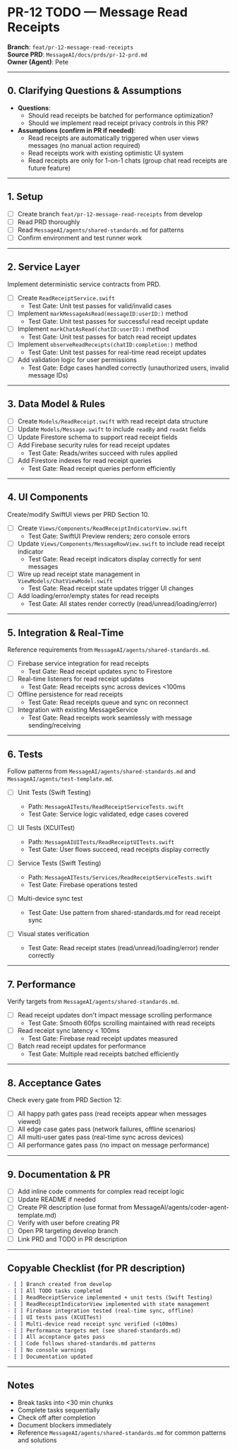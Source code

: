# PR-12 TODO — Message Read Receipts

**Branch**: `feat/pr-12-message-read-receipts`  
**Source PRD**: `MessageAI/docs/prds/pr-12-prd.md`  
**Owner (Agent)**: Pete

---

## 0. Clarifying Questions & Assumptions

- **Questions**: 
  - Should read receipts be batched for performance optimization?
  - Should we implement read receipt privacy controls in this PR?
- **Assumptions (confirm in PR if needed)**:
  - Read receipts are automatically triggered when user views messages (no manual action required)
  - Read receipts work with existing optimistic UI system
  - Read receipts are only for 1-on-1 chats (group chat read receipts are future feature)

---

## 1. Setup

- [ ] Create branch `feat/pr-12-message-read-receipts` from develop
- [ ] Read PRD thoroughly
- [ ] Read `MessageAI/agents/shared-standards.md` for patterns
- [ ] Confirm environment and test runner work

---

## 2. Service Layer

Implement deterministic service contracts from PRD.

- [ ] Create `ReadReceiptService.swift`
  - Test Gate: Unit test passes for valid/invalid cases
- [ ] Implement `markMessageAsRead(messageID:userID:)` method
  - Test Gate: Unit test passes for successful read receipt update
- [ ] Implement `markChatAsRead(chatID:userID:)` method
  - Test Gate: Unit test passes for batch read receipt updates
- [ ] Implement `observeReadReceipts(chatID:completion:)` method
  - Test Gate: Unit test passes for real-time read receipt updates
- [ ] Add validation logic for user permissions
  - Test Gate: Edge cases handled correctly (unauthorized users, invalid message IDs)

---

## 3. Data Model & Rules

- [ ] Create `Models/ReadReceipt.swift` with read receipt data structure
- [ ] Update `Models/Message.swift` to include `readBy` and `readAt` fields
- [ ] Update Firestore schema to support read receipt fields
- [ ] Add Firebase security rules for read receipt updates
  - Test Gate: Reads/writes succeed with rules applied
- [ ] Add Firestore indexes for read receipt queries
  - Test Gate: Read receipt queries perform efficiently

---

## 4. UI Components

Create/modify SwiftUI views per PRD Section 10.

- [ ] Create `Views/Components/ReadReceiptIndicatorView.swift`
  - Test Gate: SwiftUI Preview renders; zero console errors
- [ ] Update `Views/Components/MessageRowView.swift` to include read receipt indicator
  - Test Gate: Read receipt indicators display correctly for sent messages
- [ ] Wire up read receipt state management in `ViewModels/ChatViewModel.swift`
  - Test Gate: Read receipt state updates trigger UI changes
- [ ] Add loading/error/empty states for read receipts
  - Test Gate: All states render correctly (read/unread/loading/error)

---

## 5. Integration & Real-Time

Reference requirements from `MessageAI/agents/shared-standards.md`.

- [ ] Firebase service integration for read receipts
  - Test Gate: Read receipt updates sync to Firestore
- [ ] Real-time listeners for read receipt updates
  - Test Gate: Read receipts sync across devices <100ms
- [ ] Offline persistence for read receipts
  - Test Gate: Read receipts queue and sync on reconnect
- [ ] Integration with existing MessageService
  - Test Gate: Read receipts work seamlessly with message sending/receiving

---

## 6. Tests

Follow patterns from `MessageAI/agents/shared-standards.md` and `MessageAI/agents/test-template.md`.

- [ ] Unit Tests (Swift Testing)
  - Path: `MessageAITests/ReadReceiptServiceTests.swift`
  - Test Gate: Service logic validated, edge cases covered
  
- [ ] UI Tests (XCUITest)
  - Path: `MessageAIUITests/ReadReceiptUITests.swift`
  - Test Gate: User flows succeed, read receipts display correctly
  
- [ ] Service Tests (Swift Testing)
  - Path: `MessageAITests/Services/ReadReceiptServiceTests.swift`
  - Test Gate: Firebase operations tested
  
- [ ] Multi-device sync test
  - Test Gate: Use pattern from shared-standards.md for read receipt sync
  
- [ ] Visual states verification
  - Test Gate: Read receipt states (read/unread/loading/error) render correctly

---

## 7. Performance

Verify targets from `MessageAI/agents/shared-standards.md`.

- [ ] Read receipt updates don't impact message scrolling performance
  - Test Gate: Smooth 60fps scrolling maintained with read receipts
- [ ] Read receipt sync latency < 100ms
  - Test Gate: Firebase read receipt updates measured
- [ ] Batch read receipt updates for performance
  - Test Gate: Multiple read receipts batched efficiently

---

## 8. Acceptance Gates

Check every gate from PRD Section 12:
- [ ] All happy path gates pass (read receipts appear when messages viewed)
- [ ] All edge case gates pass (network failures, offline scenarios)
- [ ] All multi-user gates pass (real-time sync across devices)
- [ ] All performance gates pass (no impact on message performance)

---

## 9. Documentation & PR

- [ ] Add inline code comments for complex read receipt logic
- [ ] Update README if needed
- [ ] Create PR description (use format from MessageAI/agents/coder-agent-template.md)
- [ ] Verify with user before creating PR
- [ ] Open PR targeting develop branch
- [ ] Link PRD and TODO in PR description

---

## Copyable Checklist (for PR description)

```markdown
- [ ] Branch created from develop
- [ ] All TODO tasks completed
- [ ] ReadReceiptService implemented + unit tests (Swift Testing)
- [ ] ReadReceiptIndicatorView implemented with state management
- [ ] Firebase integration tested (real-time sync, offline)
- [ ] UI tests pass (XCUITest)
- [ ] Multi-device read receipt sync verified (<100ms)
- [ ] Performance targets met (see shared-standards.md)
- [ ] All acceptance gates pass
- [ ] Code follows shared-standards.md patterns
- [ ] No console warnings
- [ ] Documentation updated
```

---

## Notes

- Break tasks into <30 min chunks
- Complete tasks sequentially
- Check off after completion
- Document blockers immediately
- Reference `MessageAI/agents/shared-standards.md` for common patterns and solutions
